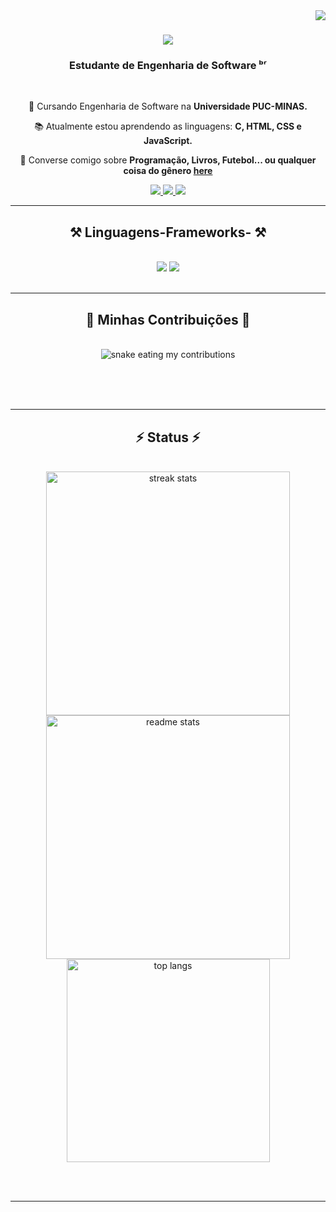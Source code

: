<img align="right" src="https://visitor-badge.laobi.icu/badge?page_id=Pedroh26ES.Pedroh26ES" />

<h1 align="center">
    <img src="https://readme-typing-svg.herokuapp.com/?font=Righteous&size=35&center=true&vCenter=true&width=500&height=70&duration=4000&lines=Bem-+Vindo!+👋;+I’m+Pedro+Henrique!;" />
</h1>

<h3 align="center">Estudante de Engenharia de Software ᵇʳ</h3>

<br/>

<div align="center">
 
 🏪 Cursando Engenharia de Software na  **Universidade PUC-MINAS.**

 
 📚 Atualmente estou aprendendo as linguagens: **C, HTML, CSS e JavaScript.**

💬 Converse comigo sobre **Programação, Livros, Futebol... ou qualquer coisa do gênero [here](https://github.com/Pedroh26ES/Pedroh26ES/issues)**



 </div>
 
<div align="center"> 
  <a href="mailto:#@gmail.com">
    <img src="https://img.shields.io/badge/Gmail-333333?style=for-the-badge&logo=gmail&logoColor=red" />
  </a>
  <a href="https://linkedin.com" target="_blank">
    <img src="https://img.shields.io/badge/LinkedIn-0077B5?style=for-the-badge&logo=linkedin&logoColor=white" target="_blank" />
  </a>
  <a href="#" target="_blank">
     <img src="https://img.shields.io/badge/Portfolio-FF5722?style=for-the-badge&logo=todoist&logoColor=white" target="_blank" /> <!-- sqlite, safari, google-chrome are other good icon options -->
  </a>
</div>

 <hr/>
 
<h2 align="center">⚒️ Linguagens-Frameworks- ⚒️</h2>
<br/>
<div align="center">
    <img src="https://skillicons.dev/icons?i=react,bootstrap,html,css,vscode,github,figma,git" />
    <img src="https://skillicons.dev/icons?i=nodejs,python,javascript,typescript,c,java,nextjs,mysql" /><br>
</div>

<br/>
<hr/>

<div align="center">
  <h2>🐍 Minhas Contribuições 🐍</h2>
  <br>
  <img alt="snake eating my contributions" src="https://raw.githubusercontent.com/salesp07/pedroh26ES/output/github-contribution-grid-snake.svg" />
  
  <br/><br/><br/>
</div>

<hr/>

<h2 align="center">⚡ Status ⚡</h2>
<br>
<div align=center>
  <img width=390 src="https://github-readme-streak-stats-Pedroh26ES.vercel.app/?user=Pedroh26ES&count_private=true&theme=react&border_radius=10" alt="streak stats"/>

  <img width=390 src="https://github-readme-stats-Pedroh26ES.vercel.app/api?username=Pedroh26ES&count_private=true&show_icons=true&theme=react&rank_icon=github&border_radius=10" alt="readme stats" />

  <br/>
  <img width=325 align="center" src="https://github-readme-stats-Pedroh26ES.vercel.app/api/top-langs/?username=Pedroh26ES&hide=HTML&langs_count=8&layout=compact&theme=react&border_radius=10&size_weight=0.5&count_weight=0.5&exclude_repo=github-readme-stats" alt="top langs" />
</div>

<br/><br/>

<hr/>
